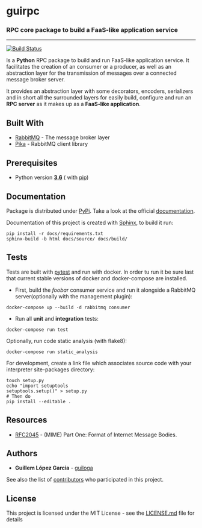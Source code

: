 # guirpc

### RPC core package to build a FaaS-like application service

____
[![Build Status](https://www.travis-ci.com/guiloga/guirpc.svg?branch=master)](https://www.travis-ci.com/guiloga/guirpc)

Is a **Python** RPC package to build and run FaaS-like application service.
It facilitates the creation of an consumer or a producer, as well as an abstraction layer
for the transmission of messages over a connected message broker server.

It provides an abstraction layer with some decorators, encoders, serializers and in short all the surrounded layers 
for easily build, configure and run an **RPC server** as it makes up as a **FaaS-like application**.

## Built With

* [RabbitMQ](https://www.rabbitmq.com/) - The message broker layer
* [Pika](https://pika.readthedocs.io/en/stable/index.html) - RabbitMQ client library

## Prerequisites ###

* Python version [**3.6**](https://www.python.org/downloads/release/python-360/) (
  with [pip](https://pip.pypa.io/en/stable/))

## Documentation ###

Package is distributed under [PyPi](https://pypi.org/). Take a look at the
official [documentation](https://guirpc.readthedocs.io/en/latest/).

Documentation of this project is created with [Sphinx](https://www.sphinx-doc.org/en/master/index.html), to build it
run:

```shell script
pip install -r docs/requirements.txt
sphinx-build -b html docs/source/ docs/build/
```

## Tests

Tests are built with [pytest](https://docs.pytest.org/en/stable/) and run with docker. In order tu run it be sure last
that current stable versions of docker and docker-compose are installed.

- First, build the *foobar* consumer service and run it alongside a RabbitMQ server(optionally with the management
  plugin):

```shell script
docker-compose up --build -d rabbitmq consumer
```

- Run all **unit** and **integration** tests:

```shell script
docker-compose run test
```

Optionally, run code static analysis (with flake8):

```shell script
docker-compose run static_analysis
```

For development, create a link file which associates source code with your interpreter site-packages directory:

```shell script
touch setup.py
echo "import setuptools
setuptools.setup()" > setup.py
# Then do
pip install --editable .
```

## Resources

* [RFC2045](https://tools.ietf.org/html/rfc2045.html) - (MIME) Part One: Format of Internet Message Bodies.

## Authors

* **Guillem López Garcia** - [guiloga](https://github.com/guiloga)

See also the list of [contributors](https://github.com/your/project/contributors) who participated in this project.

## License

This project is licensed under the MIT License - see the [LICENSE.md](LICENSE.md) file for details
